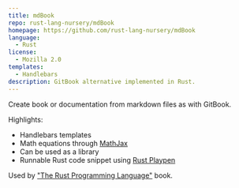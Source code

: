 ```yaml
---
title: mdBook
repo: rust-lang-nursery/mdBook
homepage: https://github.com/rust-lang-nursery/mdBook
language:
  - Rust
license:
  - Mozilla 2.0
templates:
  - Handlebars
description: GitBook alternative implemented in Rust.
---
```


Create book or documentation from markdown files as with GitBook.

Highlights:

* Handlebars templates
* Math equations through [MathJax](https://www.mathjax.org/)
* Can be used as a library
* Runnable Rust code snippet using [Rust Playpen](https://github.com/rust-lang/rust-playpen)

Used by ["The Rust Programming Language"](https://github.com/rust-lang/book) book.

